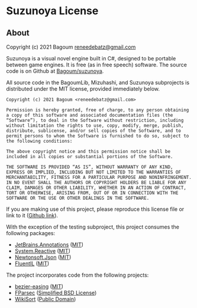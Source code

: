 # Suzunoya License

## About

Copyright (c) 2021 Bagoum <reneedebatz@gmail.com>

Suzunoya is a visual novel engine built in C#, designed to be portable between game engines. 
It is free (as in free speech) software. The source code is on Github at [Bagoum/suzunoya](https://github.com/Bagoum/suzunoya).



All source code in the BagoumLib, Mizuhashi, and Suzunoya subprojects is distributed under the MIT license, provided immediately below.

```
Copyright (c) 2021 Bagoum <reneedebatz@gmail.com>

Permission is hereby granted, free of charge, to any person obtaining a copy of this software and associated documentation files (the “Software”), to deal in the Software without restriction, including without limitation the rights to use, copy, modify, merge, publish, distribute, sublicense, and/or sell copies of the Software, and to permit persons to whom the Software is furnished to do so, subject to the following conditions:

The above copyright notice and this permission notice shall be included in all copies or substantial portions of the Software.

THE SOFTWARE IS PROVIDED “AS IS”, WITHOUT WARRANTY OF ANY KIND, EXPRESS OR IMPLIED, INCLUDING BUT NOT LIMITED TO THE WARRANTIES OF MERCHANTABILITY, FITNESS FOR A PARTICULAR PURPOSE AND NONINFRINGEMENT. IN NO EVENT SHALL THE AUTHORS OR COPYRIGHT HOLDERS BE LIABLE FOR ANY CLAIM, DAMAGES OR OTHER LIABILITY, WHETHER IN AN ACTION OF CONTRACT, TORT OR OTHERWISE, ARISING FROM, OUT OF OR IN CONNECTION WITH THE SOFTWARE OR THE USE OR OTHER DEALINGS IN THE SOFTWARE.
```

If you are making use of this project, please reproduce this license file or link to it ([Github link](https://github.com/Bagoum/suzunoya/blob/master/Suzunoya.LICENSE.md)).



With the exception of the testing subproject, this project consumes the following packages:
- [JetBrains.Annotations](https://www.nuget.org/packages/JetBrains.Annotations/) ([MIT](https://github.com/JetBrains/JetBrains.Annotations/blob/ac4bd278f1e8ccd15c28a62310a4ff5e5274df7e/license.md))
- [System.Reactive](https://www.nuget.org/packages/System.Reactive/) ([MIT](https://github.com/dotnet/reactive/blob/85f1eb7c53e27cccdbeee3e0b044916168843fcc/LICENSE))
- [Newtonsoft.Json](https://github.com/JamesNK/Newtonsoft.Json) ([MIT](https://github.com/JamesNK/Newtonsoft.Json/blob/4dc9af66e07dea321ad101bfb379326127251a80/LICENSE.md))
- [FluentIL](https://github.com/Bagoum/FluentIL) ([MIT](https://github.com/Bagoum/FluentIL/blob/master/LICENSE.md))

The project incorporates code from the following projects:
- [bezier-easing](https://github.com/gre/bezier-easing/) ([MIT](https://github.com/gre/bezier-easing/blob/fcfc40e1b945a8d3b6b2f1aff5aa57f3b56673d9/LICENSE))
- [FParsec](http://www.quanttec.com/fparsec/about/) ([Simplified BSD License](http://www.quanttec.com/fparsec/license.html))
- [WikiSort](https://github.com/BonzaiThePenguin/WikiSort/) ([Public Domain](https://github.com/BonzaiThePenguin/WikiSort/blob/df036bd85af713f5012ccc4d329f05eb6a553128/LICENSE))

